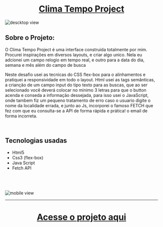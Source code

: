 


<div align="center"><h1><a href="https://climatempo-delta.vercel.app/">Clima Tempo Project</a> </h1></div>


![descktop view](https://user-images.githubusercontent.com/105744700/232251565-36858e16-0a2f-44ce-add0-0f7b8c3899a7.png)




<h2> Sobre o Projeto: </h2>

   <p> O Clima Tempo Project é uma interface construida totalmente por mim. Procurei inspirações em diversos layouts, e criar algo unico. Nela 
    eu adcionei um campo relogio em tempo real, e outro para a data do dia, semana e mês além do campo de busca</p>

  
  Neste desafio usei as tecnicas do CSS flex-box para o alinhamentos e pratiquei a responsividade em todo o layout. Html usei as tags semânticas, 
  a crianção de um campo input do tipo texto para as buscas, que ao ser selecionado você deverá colocar no minimo 3 letras para que o button acenda e conseda
  a informação dessejada, para isso usei o JavaScript, onde tambem fiz um pequeno tratamento de erro caso o usuario digite o nome da localidade errada, e junto 
  ao Js, incorporei o famoso FETCH que fez com que eu consulta-se a API de forma rápida e prática!
  o email de forma incorreta.
    

  <br>
 <h2> Tecnologias usadas </h2>

 - Html5 
 - Css3 (flex-box)
 - Java Script
 - Fetch API
 <br><br><br><br>

![mobile view](https://user-images.githubusercontent.com/105744700/232252265-9fb7328c-d53f-4e79-acd1-020c82910cdc.png)


  <hr>


<h1 align="center"><a href="https://climatempo-delta.vercel.app/"> Acesse o projeto aqui</a></h1>


